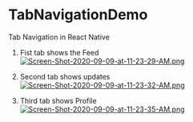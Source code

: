 # TabNavigationDemo
Tab Navigation in React Native

1. Fist tab shows the Feed
[![Screen-Shot-2020-09-09-at-11-23-29-AM.png](https://i.postimg.cc/jqprz6x8/Screen-Shot-2020-09-09-at-11-23-29-AM.png)](https://postimg.cc/vDtjyV69)

2. Second tab shows updates
[![Screen-Shot-2020-09-09-at-11-23-32-AM.png](https://i.postimg.cc/R0skqKpL/Screen-Shot-2020-09-09-at-11-23-32-AM.png)](https://postimg.cc/yJRQbgHD)

3. Third tab shows Profile
[![Screen-Shot-2020-09-09-at-11-23-35-AM.png](https://i.postimg.cc/rF17xvYm/Screen-Shot-2020-09-09-at-11-23-35-AM.png)](https://postimg.cc/0bNtqHvR)
